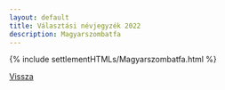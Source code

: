 ```yaml
---
layout: default
title: Választási névjegyzék 2022
description: Magyarszombatfa
---
```


{% include settlementHTMLs/Magyarszombatfa.html %}

[Vissza](./)